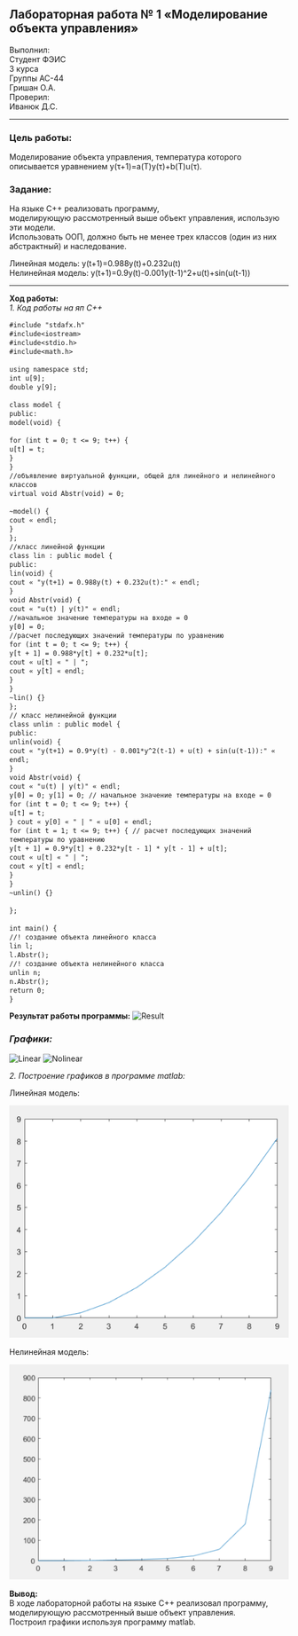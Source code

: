 Лабораторная работа № 1
«Моделирование объекта управления»
----------
Выполнил:<br>
Студент ФЭИС <br>
3 курса <br>
Группы АС-44 <br>
Гришан О.А. <br>
Проверил: <br>
Иванюк Д.С. <br> 

------------

### **Цель работы**: <br>
Моделирование объекта управления, температура которого описывается уравнением y(τ+1)=a(T)y(τ)+b(T)u(τ). <br>
### **Задание**: <br>
На языке C++ реализовать программу,<br>
моделирующую рассмотренный выше объект управления, использую эти модели. <br> 
Использовать ООП, должно быть не менее трех классов (один из них абстрактный) и наследование. <br>

Линейная модель: y(t+1)=0.988y(t)+0.232u(t) <br>
Нелинейная модель: y(t+1)=0.9y(t)-0.001y(t-1)^2+u(t)+sin⁡(u(t-1)) <br>

-------------

**Ход работы:** <br>
*1. Код работы на яп С++*

```
#include "stdafx.h"
#include<iostream>
#include<stdio.h>
#include<math.h>

using namespace std;
int u[9];
double y[9];

class model {
public:
model(void) {

for (int t = 0; t <= 9; t++) {
u[t] = t;
}
}
//объявление виртуальной функции, общей для линейного и нелинейного классов
virtual void Abstr(void) = 0;

~model() {
cout « endl;
}
};
//класс линейной функции
class lin : public model {
public:
lin(void) {
cout « "y(t+1) = 0.988y(t) + 0.232u(t):" « endl;
}
void Abstr(void) {
cout « "u(t) | y(t)" « endl;
//начальное значение температуры на входе = 0
y[0] = 0;
//расчет последующих значений температуры по уравнению
for (int t = 0; t <= 9; t++) {
y[t + 1] = 0.988*y[t] + 0.232*u[t];
cout « u[t] « " | ";
cout « y[t] « endl;
}
}
~lin() {} 
};
// класс нелинейной функции
class unlin : public model {
public:
unlin(void) {
cout « "y(t+1) = 0.9*y(t) - 0.001*y^2(t-1) + u(t) + sin(u(t-1)):" « endl;
}
void Abstr(void) {
cout « "u(t) | y(t)" « endl;
y[0] = 0; y[1] = 0; // начальное значение температуры на входе = 0
for (int t = 0; t <= 9; t++) {
u[t] = t;
} cout « y[0] « " | " « u[0] « endl;
for (int t = 1; t <= 9; t++) { // расчет последующих значений температуры по уравнению
y[t + 1] = 0.9*y[t] + 0.232*y[t - 1] * y[t - 1] + u[t];
cout « u[t] « " | ";
cout « y[t] « endl;
}
}
~unlin() {} 

};

int main() {
//! создание объекта линейного класса
lin l;
l.Abstr();
//! создание объекта нелинейного класса
unlin n;
n.Abstr();
return 0;
}
```
**Результат работы программы:**
![Result](https://github.com/idzm/mmipu-lab-16-17/blob/master/trunk/as0004408/task_01/result.png) <br>
### *Графики:*
![Linear](https://github.com/idzm/mmipu-lab-16-17/blob/master/trunk/as0004407/task_01/linear.png) 
![Nolinear](https://github.com/idzm/mmipu-lab-16-17/blob/master/trunk/as0004407/task_01/nolinear.png)

*2. Построение графиков в программе matlab:*

Линейная модель:<br>

![](linear.png)

Нелинейная модель:<br>

![](nolinear.png)

**Вывод:** <br>
В ходе лабораторной работы на языке C++ реализовал программу,<br>
моделирующую рассмотренный выше объект управления.<br>
Построил графики используя программу matlab.

